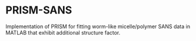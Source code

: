 # PRISM-SANS
Implementation of PRISM for fitting worm-like micelle/polymer SANS data in MATLAB that exhibit additional structure factor.
